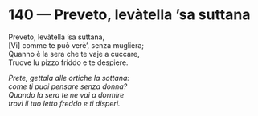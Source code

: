 # 140 — Preveto, levàtella ’sa suttana

Preveto, levàtella ’sa suttana,  
\[Vi\] comme te può verè’, senza mugliera;  
Quanno è la sera che te vaje a cuccare,  
Truove lu pizzo friddo e te despiere.

_Prete, gettala alle ortiche la sottana:  
come ti puoi pensare senza donna?  
Quando la sera te ne vai a dormire  
trovi il tuo letto freddo e ti disperi._

